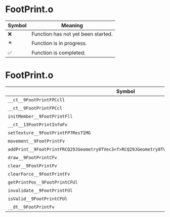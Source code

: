 # FootPrint.o
| Symbol | Meaning 
| ------------- | ------------- 
| :x: | Function has not yet been started. 
| :eight_pointed_black_star: | Function is in progress. 
| :white_check_mark: | Function is completed. 


# FootPrint.o
| Symbol | Decompiled? |
| ------------- | ------------- |
| `__ct__9FootPrintFPCcll` | :x: |
| `__ct__9FootPrintFPCcl` | :x: |
| `initMember__9FootPrintFll` | :x: |
| `__ct__13FootPrintInfoFv` | :x: |
| `setTexture__9FootPrintFP7ResTIMG` | :x: |
| `movement__9FootPrintFv` | :x: |
| `addPrint__9FootPrintFRCQ29JGeometry8TVec3<f>RCQ29JGeometry8TVec3<f>RCQ29JGeometry8TVec3<f>b` | :x: |
| `draw__9FootPrintCFv` | :x: |
| `clear__9FootPrintFv` | :x: |
| `clearForce__9FootPrintFv` | :x: |
| `getPrintPos__9FootPrintCFUl` | :x: |
| `invalidate__9FootPrintFUl` | :x: |
| `isValid__9FootPrintCFUl` | :x: |
| `__dt__9FootPrintFv` | :x: |
